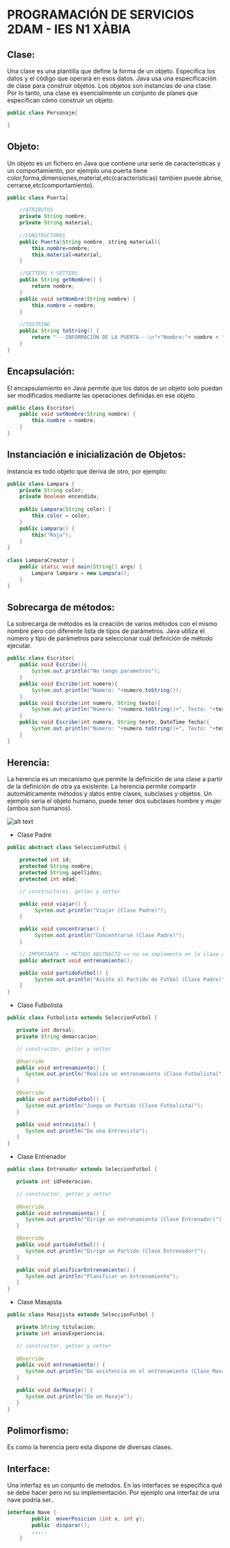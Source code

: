 # PROGRAMACIÓN DE SERVICIOS 2DAM - IES N1 XÀBIA
 
## Clase:
Una clase es una plantilla que define la forma de un objeto. Especifica los datos y el código que operará en esos datos. Java usa una especificación de clase para construir objetos. Los objetos son instancias de una clase. Por lo tanto, una clase es esencialmente un conjunto de planes que especifican cómo construir un objeto.
```java
public class Personaje{

}
```
## Objeto: 
Un objeto es un fichero en Java que contiene una serie de caracteristicas y un comportamiento, por ejemplo una puerta tiene color,forma,dimensiones,material,etc(caracteristicas) tambien puede abrise, cerrarse,etc(comportamiento).
```java
public class Puerta{

	//ATRIBUTOS
	private String nombre;
	private String material;
	
	//CONSTRUCTORES
	public Puerta(String nombre, string material){
		this.nombre=nombre;
		this.material=material;
	}

	//GETTERS Y SETTERS
	public String getNombre() {
		return nombre;
	}
	public void setNombre(String nombre) {
		this.nombre = nombre;
	}
	
	//TOSTRING
	public String toString() {
		return "---INFORMACIÓN DE LA PUERTA---\n"+"Nombre:"+ nombre + "\nMaterial:" + material;
	}
}
```
## Encapsulación:
El encapsulamiento en Java permite que los datos de un objeto solo puedan ser modificados mediante las operaciones definidas en ese objeto.
```java
public class Escritor{
	public void setNombre(String nombre) {
		this.nombre = nombre;
	}
}
```
## Instanciación e inicialización de Objetos:
Instancia es todo objeto que deriva de otro, por ejemplo:
```java
public class Lampara {
	private String color;
	private boolean encendida;
 
	public Lampara(String color) {
		this.color = color;
	}
	public Lampara() {
		this("Roja");
	} 
}
 
class LamparaCreator {
	public static void main(String[] args) { 
		Lampara lampara = new Lampara();
	}
}
```
## Sobrecarga de métodos:
La sobrecarga de métodos es la creación de varios métodos con el mismo nombre pero con diferente lista de tipos de parámetros. Java utiliza el número y tipo de parámetros para seleccionar cuál definición de método ejecutar. 
```java
public class Escritor{
	public void Escribe(){
		System.out.println("No tengo parametros");
	}
	public void Escribe(int numero){
		System.out.println("Número: "+numero.toString());
	}
	public void Escribe(int numero, String texto){
		System.out.println("Número: "+numero.toString()+", Texto: "+texto);
	}
	public void Escribe(int numero, String texto, DateTime fecha){
		System.out.println("Número: "+numero.toString()+", Texto: "+texto+", Fecha: "+fecha.toString());
	}
}
```
## Herencia:
La herencia es un mecanismo que permite la definición de una clase a partir de la definición de otra ya existente. La herencia permite compartir automáticamente métodos y datos entre clases, subclases y objetos.  Un ejemplo seria el objeto humano, puede tener dos subclases hombre y mujer (ambos son humanos).

![alt text](https://jarroba.com/wp-content/uploads/2014/04/PolimorfismoFutbol-diag.jpg "Herencia")

* Clase Padre 
```java
public abstract class SeleccionFutbol {

	protected int id;
	protected String nombre;
	protected String apellidos;
	protected int edad;

	// constructores, getter y setter

	public void viajar() {
	     System.out.println("Viajar (Clase Padre)");
	}

	public void concentrarse() {
	     System.out.println("Concentrarse (Clase Padre)");
	}

	// IMPORTANTE -> METODO ABSTRACTO => no se implementa en la clase abstracta pero si en la clases hijas
	public abstract void entrenamiento();

	public void partidoFutbol() {
	     System.out.println("Asiste al Partido de Fútbol (Clase Padre)");
	}
}
```
* Clase Futbolista
```java
public class Futbolista extends SeleccionFutbol {

   private int dorsal;
   private String demarcacion;

   // constructor, getter y setter

   @Override
   public void entrenamiento() {
      System.out.println("Realiza un entrenamiento (Clase Futbolista)");
   }

   @Override
   public void partidoFutbol() {
      System.out.println("Juega un Partido (Clase Futbolista)");
   }

   public void entrevista() {
      System.out.println("Da una Entrevista");
   }
}
```
* Clase Entrenador
```java
public class Entrenador extends SeleccionFutbol {

   private int idFederacion;

   // constructor, getter y setter
	
   @Override
   public void entrenamiento() {
      System.out.println("Dirige un entrenamiento (Clase Entrenador)");
   }

   @Override
   public void partidoFutbol() {
      System.out.println("Dirige un Partido (Clase Entrenador)");
   }

   public void planificarEntrenamiento() {
      System.out.println("Planificar un Entrenamiento");
   }
}
```
* Clase Masajista
```java
public class Masajista extends SeleccionFutbol {

   private String titulacion;
   private int aniosExperiencia;

   // constructor, getter y setter
	
   @Override
   public void entrenamiento() {
      System.out.println("Da asistencia en el entrenamiento (Clase Masajista)");
   }

   public void darMasaje() {
      System.out.println("Da un Masaje");
   }
}
```
## Polimorfismo:
Es como la herencia pero esta dispone de diversas clases.

## Interface:
Una interfaz es un conjunto de metodos. En las interfaces se especifica qué se debe hacer pero no su implementación. Por ejemplo una interfaz de una nave podria ser..

```java
interface Nave {
        public  moverPosicion (int x, int y);
        public  disparar();
        .....
    }
```
